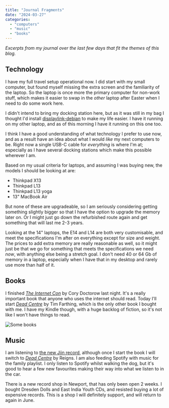 ```yaml
---
title: "Journal Fragments"
date: "2024-03-27"
categories: 
  - "computers"
  - "music"
  - "books"
---
```

_Excerpts from my journal over the last few days that fit the themes of this blog._

## Technology

I have my full travel setup operational now. I did start with my small computer, but found myself missing the extra screen and the familiarity of the laptop. So the laptop is once more the primary computer for non-work stuff, which makes it easier to swap in the _other_ laptop after Easter when I need to do some work here.

I didn't intend to bring my docking station here, but as it was still in my bag I thought I'd install [displaylink-debian](https://github.com/AdnanHodzic/displaylink-debian/tree/master) to make my life easier. I have it running on my other laptop, and as of this morning I have it running on this one too.

I think I have a good understanding of what technology I prefer to use now, and as a result have an idea about what I would _like_ my next computers to be. Right now a single USB-C cable for _everything_ is where I'm at; especially as I have several docking stations which make this possible wherever I am.

Based on my usual criteria for laptops, and assuming I was buying new, the models I should be looking at are:

* Thinkpad X13
* Thinkpad L13
* Thinkpad L13 yoga
* 13" MacBook Air

But none of these are upgradeable, so I am seriously considering getting something slightly bigger so that I have the option to upgrade the memory later on. Or I might just go down the refurbished route again and get something that will last me 2-3 years.

Looking at the 14" laptops, the E14 and L14 are both very customisable, and meet the specifications I'm after on everything except for size and weight. The prices to add extra memory are really reasonable as well, so it might just be that we go for something that meets the specifications we need _now_, with anything else being a stretch goal. I don't need 40 or 64 Gb of memory in a laptop, especially when I have that in my desktop and rarely use more than half of it.

## Books

I finished [_The Internet Con_](https://craphound.com/internetcon/) by Cory Doctorow last night. It's a really important book that anyone who uses the internet should read. Today I'll start [_Dead Centre_](https://reignsofwessex.bandcamp.com/album/dead-centre) by Tim Farthing, which is the only other book I bought with me. I have my Kindle though, with a huge backlog of fiction, so it's not like I won't have things to read.

![Some books](images/books.jpg)

## Music

I am listening to [the new Jiin record](https://jlin.bandcamp.com/album/akoma), although once I start the book I will switch to [_Dead Centre_](https://reignsofwessex.bandcamp.com/album/dead-centre) by Reigns. I am also feeding Spotify with music for the family playlist. I only listen to Spotify whilst walking the dog, but it's good to hear a few new favourites making their way into what we listen to in the car.

There is a new record shop in Newport, that has only been open 2 weeks. I bought Dresden Dolls and East India Youth CDs, and resisted buying a lot of expensive records. This is a shop I will definitely support, and will return to again in June.

